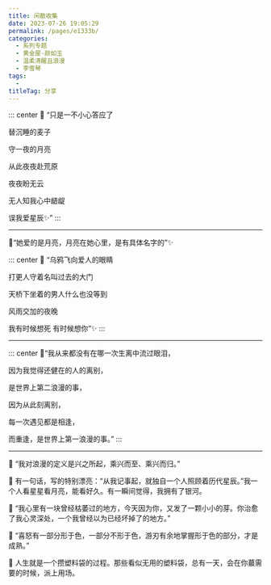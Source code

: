 ```yaml
---
title: 闲散收集
date: 2023-07-26 19:05:29
permalink: /pages/e1333b/
categories:
  - 系列专题
  - 黄金屋-颜如玉
  - 温柔清醒且浪漫
  - 李雪琴
tags:
  - 
titleTag: 分享
---
```

::: center
🌙
“只是一不小心答应了

替沉睡的麦子

守一夜的月亮

从此夜夜赴荒原

夜夜盼无云

无人知我心中龉龊

误我爱星辰✨”
::: 

---

🌙“她爱的是月亮，月亮在她心里，是有具体名字的”✨
 
::: center
🌙
“乌鸦飞向爱人的眼睛

打更人守着名叫过去的大门

天桥下坐着的男人什么也没等到

风雨交加的夜晚

我有时候想死 有时候想你”✨
:::

---

::: center
🌙“我从来都没有在哪一次生离中流过眼泪，

因为我觉得还健在的人的离别，

是世界上第二浪漫的事，

因为从此刻离别，

每一次遇见都是相逢，

而重逢，是世界上第一浪漫的事。”
::: 

---

🌙
“我对浪漫的定义是兴之所起，乘兴而至、乘兴而归。”

🌙
有一句话，写的特别漂亮：“从我记事起，就独自一个人照顾着历代星辰。”我一个人看星星看月亮，能看好久。有一瞬间觉得，我拥有了银河。

🌙
“我心里有一块曾经枯萎过的地方，今天因为你，又发了一颗小小的芽。你治愈了我心灵深处，一个我曾经以为已经坏掉了的地方。”

🌙
“喜怒有一部分形于色，一部分不形于色，游刃有余地掌握形于色的部分，才是成熟。”

🌙
人生就是一个攒塑料袋的过程。那些看似无用的塑料袋，总有一天，会在你蕞需要的时候，派上用场。
